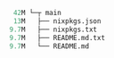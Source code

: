 ```mathematica
 42M └─┬ main
 13M   ├── nixpkgs.json
9.7M   ├── nixpkgs.txt
9.7M   ├── README.md.txt
9.7M   └── README.md
```
